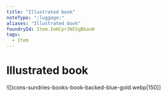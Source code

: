 ```yaml
---
title: "Illustrated book"
noteType: ":luggage:"
aliases: "Illustrated book"
foundryId: Item.ImHCpr3NISgB6avW
tags:
  - Item
---
```


# Illustrated book
![[icons-sundries-books-book-backed-blue-gold.webp|150]]
